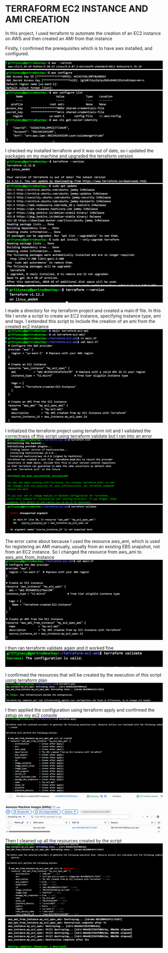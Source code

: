 # TERRAFORM EC2 INSTANCE AND AMI CREATION

In this project, I used terraform to automate the creation of an EC2 instance on AWS and then created an AMI from that instance

Firstly, I confirmed the prerequisites which is to have aws installed, and configured. 

![](./1.png)
![](./2.png)
![](./3.png)

I checked my installed terraform and it was out of date, so i updated the packages on my machine and upgraded the terraform version
![](./4.png)
![](./5.png)
![](./6.png)

I made a directory for my terraform project and created a main.tf file. In this file I wrote a script to create an EC2 instance, specifying instance type, ami and tags. I extended this script to include the creation of an ami from the created ec2 instance
![](./7.png)

I initialized the terraform project using terraform init and I validated the correctness of this script using terraform validate but I ran into an error
![](./15.png)
![](./12.png)

The error came about because I used the resource aws_ami, which is used for registering an AMI manually, usually from an existing EBS snapshot, not from an EC2 instance. So I changed the resource from aws_ami to aws_ami_from_instance
![](./13.png)

I then ran terraform validate again and it worked fine
![](./14.png)

I confirmed the resources that will be created by the execution of this script using terraform plan
![](./11.png)

I then applied the configuration using terraform apply and confirmed the setup on my ec2 console
![](./8.png)
![](./9.png)

![](./10.png)

Then I cleaned up all the resources created by the script
![](./17.png)
![](./18.png)



